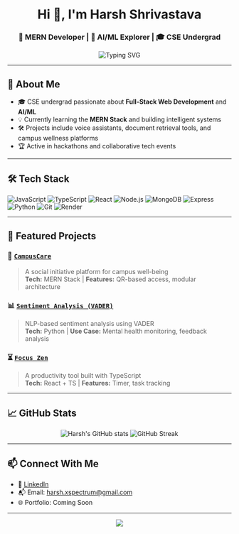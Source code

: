 <h1 align="center">Hi 👋, I'm Harsh Shrivastava</h1>
<h3 align="center">🚀 MERN Developer | 🤖 AI/ML Explorer | 🎓 CSE Undergrad</h3>

<p align="center">
  <img src="https://readme-typing-svg.demolab.com?font=Fira+Code&weight=500&size=22&pause=1000&color=00F7FF&center=true&vCenter=true&width=435&lines=Building+impactful+tech+with+empathy;Exploring+AI%2C+ML+%26+Web+Development;Always+learning+%26+collaborating" alt="Typing SVG" />
</p>

---

## 🧠 About Me

- 🎓 CSE undergrad passionate about **Full-Stack Web Development** and **AI/ML**
- 💡 Currently learning the **MERN Stack** and building intelligent systems
- 🛠️ Projects include voice assistants, document retrieval tools, and campus wellness platforms
- 🏆 Active in hackathons and collaborative tech events

---

## 🛠️ Tech Stack

![JavaScript](https://img.shields.io/badge/-JavaScript-black?style=flat-square&logo=javascript)
![TypeScript](https://img.shields.io/badge/-TypeScript-black?style=flat-square&logo=typescript)
![React](https://img.shields.io/badge/-React-black?style=flat-square&logo=react)
![Node.js](https://img.shields.io/badge/-Node.js-black?style=flat-square&logo=node.js)
![MongoDB](https://img.shields.io/badge/-MongoDB-black?style=flat-square&logo=mongodb)
![Express](https://img.shields.io/badge/-Express-black?style=flat-square&logo=express)
![Python](https://img.shields.io/badge/-Python-black?style=flat-square&logo=python)
![Git](https://img.shields.io/badge/-Git-black?style=flat-square&logo=git)
![Render](https://img.shields.io/badge/-Render-black?style=flat-square&logo=render)

---

## 📌 Featured Projects

### 🌱 [`CampusCare`](https://github.com/Harsh-shrivastav/campus-care)
> A social initiative platform for campus well-being  
> **Tech:** MERN Stack | **Features:** QR-based access, modular architecture

### 📊 [`Sentiment Analysis (VADER)`](https://github.com/Harsh-shrivastav/sentiment-analysis-vader)
> NLP-based sentiment analysis using VADER  
> **Tech:** Python | **Use Case:** Mental health monitoring, feedback analysis

### ⏳ [`Focus Zen`](https://github.com/Harsh-shrivastav/focus-zen)
> A productivity tool built with TypeScript  
> **Tech:** React + TS | **Features:** Timer, task tracking

---

## 📈 GitHub Stats

<p align="center">
  <img src="https://github-readme-stats.vercel.app/api?username=Harsh-shrivastav&show_icons=true&theme=radical" alt="Harsh's GitHub stats" />
  <img src="https://github-readme-streak-stats.herokuapp.com/?user=Harsh-shrivastav&theme=radical" alt="GitHub Streak" />
</p>

---

## 📫 Connect With Me

- 💼 [LinkedIn](https://linkedin.com/in/harsh-shrivastav)
- 📬 Email: harsh.xspectrum@gmail.com
- 🌐 Portfolio: Coming Soon

---

<p align="center">
  <img src="https://github-profile-summary-cards.vercel.app/api/cards/profile-details?username=Harsh-shrivastav&theme=radical" />
</p>
